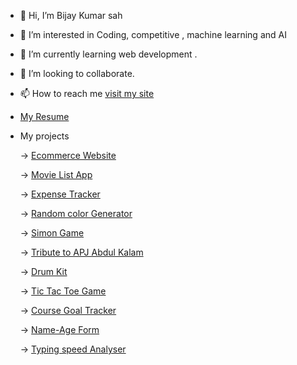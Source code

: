 - 👋 Hi, I’m Bijay Kumar sah
- 👀 I’m interested in Coding, competitive , machine learning and AI 
- 🌱 I’m currently learning web development .
- 💞️ I’m looking to collaborate.
- 📫 How to reach me [visit my site](https://vijayitsover9000.github.io/Vijayitsover9000/)
- [My Resume](https://drive.google.com/file/d/1iIE95a2rB8AnF7uWOsFSujjelbR9ZxVc/view?usp=share_link) 
- My projects

  -> [Ecommerce Website](https://red-handsome-tortoise.cyclic.app/)
  
  -> [Movie List App](https://vijayitsover9000.github.io/movielogs/)

  -> [Expense Tracker](https://vijayitsover9000.github.io/expense-tracker/)
  
  -> [Random color Generator](https://vijayitsover9000.github.io/color-picker/)
  
  -> [Simon Game](https://vijayitsover9000.github.io/Simon-game/)
  
  -> [Tribute to APJ Abdul Kalam](https://vijayitsover9000.github.io/Tribute/)
  
  -> [Drum Kit](https://vijayitsover9000.github.io/Drumkit/)
  
  -> [Tic Tac Toe Game](https://vijayitsover9000.github.io/tictactoe/)
   
  -> [Course Goal Tracker](https://vijayitsover9000.github.io/course-goal-manager/)
  
  -> [Name-Age Form](https://vijayitsover9000.github.io/name-age-form/)
  
  -> [Typing speed Analyser](https://vijayitsover9000.github.io/Typing-speed-analyser/)

<!---
Vijayisover9000/Vijayisover9000 is a ✨ special ✨ repository because its `README.md` (this file) appears on your GitHub profile.
You can click the Preview link to take a look at your changes.
--->
